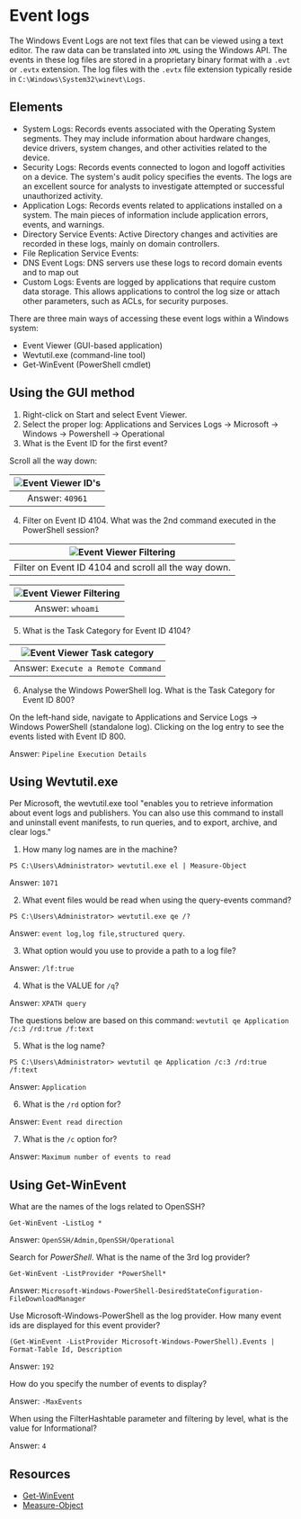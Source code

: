 # Event logs

The Windows Event Logs are not text files that can be viewed using a text editor. The raw data can be translated into 
`XML` using the Windows API. The events in these log files are stored in a proprietary binary format with a `.evt` or 
`.evtx` extension. The log files with the `.evtx` file extension typically reside in `C:\Windows\System32\winevt\Logs`.

## Elements

* System Logs: Records events associated with the Operating System segments. They may include information about hardware changes, device drivers, system changes, and other activities related to the device.
* Security Logs: Records events connected to logon and logoff activities on a device. The system's audit policy specifies the events. The logs are an excellent source for analysts to investigate attempted or successful unauthorized activity.
* Application Logs: Records events related to applications installed on a system. The main pieces of information include application errors, events, and warnings.
* Directory Service Events: Active Directory changes and activities are recorded in these logs, mainly on domain controllers.
* File Replication Service Events:
* DNS Event Logs: DNS servers use these logs to record domain events and to map out
* Custom Logs: Events are logged by applications that require custom data storage. This allows applications to control the log size or attach other parameters, such as ACLs, for security purposes.

There are three main ways of accessing these event logs within a Windows system:

* Event Viewer (GUI-based application)
* Wevtutil.exe (command-line tool)
* Get-WinEvent (PowerShell cmdlet)

## Using the GUI method

1. Right-click on Start and select Event Viewer. 
2. Select the proper log: Applications and Services Logs -> Microsoft -> Windows -> Powershell -> Operational
3. What is the Event ID for the first event?

Scroll all the way down:

| ![Event Viewer ID's](../../_static/images/event-viewer.png)
|:--:|
| Answer: `40961` |

4. Filter on Event ID 4104. What was the 2nd command executed in the PowerShell session?

| ![Event Viewer Filtering](../../_static/images/event-viewer2.png)
|:--:|
| Filter on Event ID 4104 and scroll all the way down. |

| ![Event Viewer Filtering](../../_static/images/event-viewer3.png)
|:--:|
| Answer: `whoami` |

5. What is the Task Category for Event ID 4104?

| ![Event Viewer Task category](../../_static/images/event-viewer4.png)
|:--:|
| Answer: `Execute a Remote Command` |

6. Analyse the Windows PowerShell log. What is the Task Category for Event ID 800?

On the left-hand side, navigate to Applications and Service Logs -> Windows PowerShell (standalone log). 
Clicking on the log entry to see the events listed with Event ID 800.

Answer: `Pipeline Execution Details`

## Using Wevtutil.exe

Per Microsoft, the wevtutil.exe tool "enables you to retrieve information about event logs and publishers. You can 
also use this command to install and uninstall event manifests, to run queries, and to export, archive, and clear logs."

1. How many log names are in the machine?

```text
PS C:\Users\Administrator> wevtutil.exe el | Measure-Object
```

Answer: `1071`

2. What event files would be read when using the query-events command?

```text
PS C:\Users\Administrator> wevtutil.exe qe /?
```

Answer: `event log,log file,structured query`.

3. What option would you use to provide a path to a log file?

Answer: `/lf:true`

4. What is the VALUE for `/q`?

Answer: `XPATH query`

The questions below are based on this command: `wevtutil qe Application /c:3 /rd:true /f:text`

5. What is the log name?

```text
PS C:\Users\Administrator> wevtutil qe Application /c:3 /rd:true /f:text
```

Answer: `Application`

6. What is the `/rd` option for?

Answer: `Event read direction`

7. What is the `/c` option for?

Answer: `Maximum number of events to read`

## Using Get-WinEvent

What are the names of the logs related to OpenSSH?

    Get-WinEvent -ListLog *

Answer: `OpenSSH/Admin,OpenSSH/Operational`

Search for *PowerShell*. What is the name of the 3rd log provider?

    Get-WinEvent -ListProvider *PowerShell*

Answer: `Microsoft-Windows-PowerShell-DesiredStateConfiguration-FileDownloadManager`

Use Microsoft-Windows-PowerShell as the log provider. How many event ids are displayed for this event provider?

    (Get-WinEvent -ListProvider Microsoft-Windows-PowerShell).Events | Format-Table Id, Description

Answer: `192`

How do you specify the number of events to display?

Answer: `-MaxEvents`

When using the FilterHashtable parameter and filtering by level, what is the value for Informational?

Answer: `4`

## Resources

* [Get-WinEvent](https://learn.microsoft.com/en-us/powershell/module/microsoft.powershell.diagnostics/Get-WinEvent?view=powershell-7.3&viewFallbackFrom=powershell-7.1)
* [Measure-Object](https://learn.microsoft.com/en-us/powershell/module/microsoft.powershell.utility/measure-object?view=powershell-7.2)
